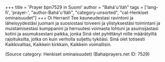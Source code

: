 +++
title = 'Prayer bpn7529 in Suomi'
author = "Bahá'u'lláh"
tags = ['lang-fi', 'prayer-', "author-Bahá'u'lláh", "category-unsorted", "cat-Henkiset ominaisuudet"]
+++
Oi Herrani! Tee kauneudestasi ravintoni ja läheisyydestäsi juomani ja suosiostasi toiveeni ja ylistyksestäsi toimintani ja muistamisestasi kumppanini ja herruutesi voimasta lohtuni ja asuinsijastasi kotini ja asumuksestani paikka, jonka Sinä olet pyhittänyt niille määrätyiltä rajoituksilta, jotka on kuin verholla suljettu tyköäsi.
Sinä olet totisesti Kaikkivaltias, Kaikkein kirkkain, Kaikkein voimallisin.

(Source category: Henkiset ominaisuudet)
(Bahaiprayers.net ID: 7529)
